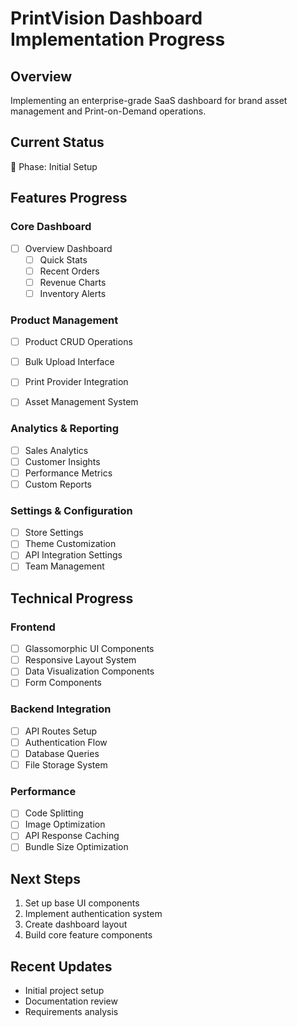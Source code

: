 # PrintVision Dashboard Implementation Progress

## Overview
Implementing an enterprise-grade SaaS dashboard for brand asset management and Print-on-Demand operations.

## Current Status
🚀 Phase: Initial Setup

## Features Progress

### Core Dashboard
- [ ] Overview Dashboard
  - [ ] Quick Stats
  - [ ] Recent Orders
  - [ ] Revenue Charts
  - [ ] Inventory Alerts

### Product Management
- [ ] Product CRUD Operations
- [ ] Bulk Upload Interface
- [ ] Print Provider Integration
- [ ] Asset Management System


### Analytics & Reporting
- [ ] Sales Analytics
- [ ] Customer Insights
- [ ] Performance Metrics
- [ ] Custom Reports

### Settings & Configuration
- [ ] Store Settings
- [ ] Theme Customization
- [ ] API Integration Settings
- [ ] Team Management

## Technical Progress

### Frontend
- [ ] Glassomorphic UI Components
- [ ] Responsive Layout System
- [ ] Data Visualization Components
- [ ] Form Components

### Backend Integration
- [ ] API Routes Setup
- [ ] Authentication Flow
- [ ] Database Queries
- [ ] File Storage System

### Performance
- [ ] Code Splitting
- [ ] Image Optimization
- [ ] API Response Caching
- [ ] Bundle Size Optimization

## Next Steps
1. Set up base UI components
2. Implement authentication system
3. Create dashboard layout
4. Build core feature components

## Recent Updates
- Initial project setup
- Documentation review
- Requirements analysis